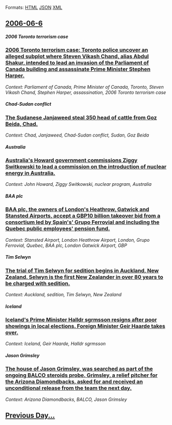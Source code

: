 
Formats: [HTML](2006/06/6/index.html)  [JSON](2006/06/6/index.json)  [XML](2006/06/6/index.xml)  

## [2006-06-6](/news/2006/06/6/index.md)

##### 2006 Toronto terrorism case
### [ 2006 Toronto terrorism case: Toronto police uncover an alleged subplot where Steven Vikash Chand, alias Abdul Shakur, intended to lead an invasion of the Parliament of Canada building and assassinate Prime Minister Stephen Harper. ](/news/2006/06/6/2006-toronto-terrorism-case-toronto-police-uncover-an-alleged-subplot-where-steven-vikash-chand-alias-abdul-shakur-intended-to-lead-an-i.md)
_Context: Parliament of Canada, Prime Minister of Canada, Toronto, Steven Vikash Chand, Stephen Harper, assassination, 2006 Toronto terrorism case_

##### Chad-Sudan conflict
### [ The Sudanese Janjaweed steal 350 head of cattle from Goz Beida, Chad. ](/news/2006/06/6/the-sudanese-janjaweed-steal-350-head-of-cattle-from-goz-beida-chad.md)
_Context: Chad, Janjaweed, Chad-Sudan conflict, Sudan, Goz Beida_

##### Australia
### [ Australia's Howard government commissions Ziggy Switkowski to lead a commission on the introduction of nuclear energy in Australia. ](/news/2006/06/6/australia-s-howard-government-commissions-ziggy-switkowski-to-lead-a-commission-on-the-introduction-of-nuclear-energy-in-australia.md)
_Context: John Howard, Ziggy Switkowski, nuclear program, Australia_

##### BAA plc
### [ BAA plc, the owners of London's Heathrow, Gatwick and Stansted Airports, accept a GBP10 billion takeover bid from a consortium led by Spain's' Grupo Ferrovial and including the Quebec public employees' pension fund. ](/news/2006/06/6/baa-plc-the-owners-of-london-s-heathrow-gatwick-and-stansted-airports-accept-a-gbp10-billion-takeover-bid-from-a-consortium-led-by-spain.md)
_Context: Stansted Airport, London Heathrow Airport, London, Grupo Ferrovial, Quebec, BAA plc, London Gatwick Airport, GBP_

##### Tim Selwyn
### [ The trial of Tim Selwyn for sedition begins in Auckland, New Zealand. Selwyn is the first New Zealander in over 80 years to be charged with sedition. ](/news/2006/06/6/the-trial-of-tim-selwyn-for-sedition-begins-in-auckland-new-zealand-selwyn-is-the-first-new-zealander-in-over-80-years-to-be-charged-with.md)
_Context: Auckland, sedition, Tim Selwyn, New Zealand_

##### Iceland
### [ Iceland's Prime Minister Halldr sgrmsson resigns after poor showings in local elections. Foreign Minister Geir Haarde takes over. ](/news/2006/06/6/iceland-s-prime-minister-halldor-asgrimsson-resigns-after-poor-showings-in-local-elections-foreign-minister-geir-haarde-takes-over.md)
_Context: Iceland, Geir Haarde, Halldr sgrmsson_

##### Jason Grimsley
### [ The house of Jason Grimsley, was searched as part of the ongoing BALCO steroids probe. Grimsley, a relief pitcher for the Arizona Diamondbacks, asked for and received an unconditional release from the team the next day. ](/news/2006/06/6/the-house-of-jason-grimsley-was-searched-as-part-of-the-ongoing-balco-steroids-probe-grimsley-a-relief-pitcher-for-the-arizona-diamondba.md)
_Context: Arizona Diamondbacks, BALCO, Jason Grimsley_

## [Previous Day...](/news/2006/06/5/index.md)

